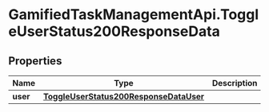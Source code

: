 # GamifiedTaskManagementApi.ToggleUserStatus200ResponseData

## Properties

Name | Type | Description | Notes
------------ | ------------- | ------------- | -------------
**user** | [**ToggleUserStatus200ResponseDataUser**](ToggleUserStatus200ResponseDataUser.md) |  | [optional] 



